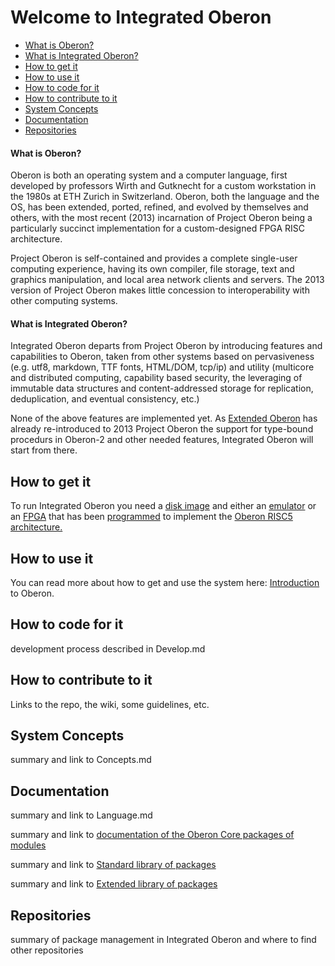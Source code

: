 # Welcome to Integrated Oberon

* [What is Oberon?](https://github.com/io-core/doc#what-is-oberon)
* [What is Integrated Oberon?](https://github.com/io-core/doc#what-is-integrated-oberon)
* [How to get it](https://github.com/io-core/doc#how-to-get-it)
* [How to use it](https://github.com/io-core/doc#how-to-use-it)
* [How to code for it](https://github.com/io-core/doc#how-to-code-for-it)
* [How to contribute to it](https://github.com/io-core/doc#how-to-contribute-to-it)
* [System Concepts](https://github.com/io-core/doc#system-concepts)
* [Documentation](https://github.com/io-core/doc#documentation)
* [Repositories](https://github.com/io-core/doc#repositories)

#### What is Oberon?

Oberon is both an operating system and a computer language, first developed by professors Wirth and Gutknecht for a custom workstation in the 1980s at ETH Zurich in Switzerland. Oberon, both the language and the OS, has been extended, ported, refined, and evolved by themselves and others, with the most recent (2013) incarnation of Project Oberon being a particularly succinct implementation for a custom-designed FPGA RISC architecture.

Project Oberon is self-contained and provides a complete single-user computing experience, having its own compiler, file storage, text and graphics manipulation, and local area network clients and servers. The 2013 version of Project Oberon makes little concession to interoperability with other computing systems.

#### What is Integrated Oberon?

Integrated Oberon departs from Project Oberon by introducing features and capabilities to Oberon, taken from other systems based on pervasiveness (e.g. utf8, markdown, TTF fonts, HTML/DOM, tcp/ip) and utility (multicore and distributed computing, capability based security, the leveraging of immutable data structures and content-addressed storage for replication, deduplication, and eventual consistency, etc.)

None of the above features are implemented yet. As [Extended Oberon](https://github.com/andreaspirklbauer/Oberon-extended) has already re-introduced to 2013 Project Oberon the support for type-bound procedurs in Oberon-2 and other needed features, Integrated Oberon will start from there. 

## How to get it

To run Integrated Oberon you need a [disk image](https://github.com/io-core/io/raw/main/images/io.img) and either an [emulator](https://github.com/pdewacht/oberon-risc-emu) or an [FPGA](https://www.crowdsupply.com/radiona/ulx3s) that has been [programmed](https://github.com/emard/oberon) to implement the [Oberon RISC5 architecture.](www.projectoberon.com)

## How to use it

You can read more about how to get and use the system here:  [Introduction](./intro/Intro.md) to Oberon.

## How to code for it

development process described in Develop.md

## How to contribute to it

Links to the repo, the wiki, some guidelines, etc.

## System Concepts

summary and link to Concepts.md

## Documentation

summary and link to Language.md

summary and link to [documentation of the Oberon Core packages of modules](./core/README.md)

summary and link to [Standard library of packages](./stdlib/README.md)

summary and link to [Extended library of packages](./extlib/README.md)

## Repositories

summary of package management in Integrated Oberon and where to find other repositories

